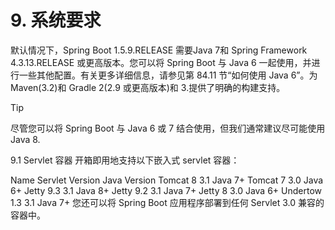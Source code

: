 # 9. 系统要求
默认情况下，Spring Boot 1.5.9.RELEASE 需要Java 7和 Spring Framework 4.3.13.RELEASE 或更高版本。您可以将 Spring Boot 与 Java 6 一起使用，并进行一些其他配置。有关更多详细信息，请参见第 84.11 节“如何使用 Java 6”。为 Maven(3.2)和 Gradle 2(2.9 或更高版本)和 3.提供了明确的构建支持。

Tip

尽管您可以将 Spring Boot 与 Java 6 或 7 结合使用，但我们通常建议尽可能使用 Java 8.

9.1 Servlet 容器
开箱即用地支持以下嵌入式 servlet 容器：

Name	Servlet Version	Java Version
Tomcat 8	3.1	Java 7+
Tomcat 7	3.0	Java 6+
Jetty 9.3	3.1	Java 8+
Jetty 9.2	3.1	Java 7+
Jetty 8	3.0	Java 6+
Undertow 1.3	3.1	Java 7+
您还可以将 Spring Boot 应用程序部署到任何 Servlet 3.0 兼容的容器中。